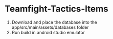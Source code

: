 # Teamfight-Tactics-Items

1. Download and place the database into the app/src/main/assets/databases folder
2. Run build in android studio emulator
